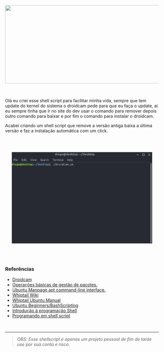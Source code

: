 <br>

<p align="center">
  <img width="922" height="257" src="images/installdroidcamunofficial.png">
</p>

<br>

<p>Olá eu criei esse shell script para facilitar minha vida, sempre que tem update do kernel do sistema o droidcam pede para que eu faça o update, ai eu sempre tinha que ir no site do dev usar o comando para remover depois outro comando para baixar e por fim o comando para instalar o droidcam.</p>
<p>Acabei criando um shell script que remove a versão antiga baixa a última versão e faz a instalação automática com um click.</p>

<br><br>

<p align="center">
  <img width="460" height="300" src="assets/install_droidcam.gif">
</p>

<br><br>

### Referências

- [Droidcam](https://www.dev47apps.com/droidcam/linux/)
- [Operações básicas de gestão de pacotes.](https://www.debian.org/doc/manuals/debian-reference/ch02.pt.html#_basic_package_management_operations)
- [Ubuntu Manpage apt command-line interface.](https://manpages.ubuntu.com/manpages/focal/man8/apt.8.html)
- [Whiptail Wiki](https://en.wikibooks.org/wiki/Bash_Shell_Scripting/Whiptail)
- [Whiptail Ubuntu Manual](http://manpages.ubuntu.com/manpages/focal/man1/whiptail.1.html)
- [Ubuntu Beginners/BashScripting](https://help.ubuntu.com/community/Beginners/BashScripting)
- [Introdução à programação Shell](http://www.faqs.org/docs/air/tsshell.html)
- [Programando em shell script](http://www.devin.com.br/shell_script/)

<br>


---
>*OBS: Esse shellscript é apenas um projeto pessoal de fim de tarde use por sua conta e risco.*